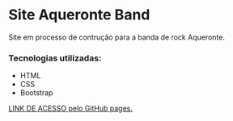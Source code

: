 # Site Aqueronte Band

Site em processo de contrução para a banda de rock  Aqueronte.

### Tecnologias utilizadas:

 - HTML
 - CSS
 - Bootstrap
 
 
[LINK DE ACESSO pelo GitHub pages.](https://vitorcostamenezes.github.io/aqueronte/)
